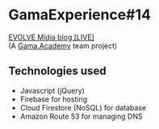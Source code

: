 # GamaExperience#14  

[EVOLVE Mídia blog [LIVE]](https://evolvemidia-4ad05.firebaseapp.com/)  
(A [Gama.Academy](https://gama.academy) team project)

## Technologies used  

* Javascript (jQuery)  
* Firebase for hosting  
* Cloud Firestore (NoSQL) for database  
* Amazon Route 53 for managing DNS  
